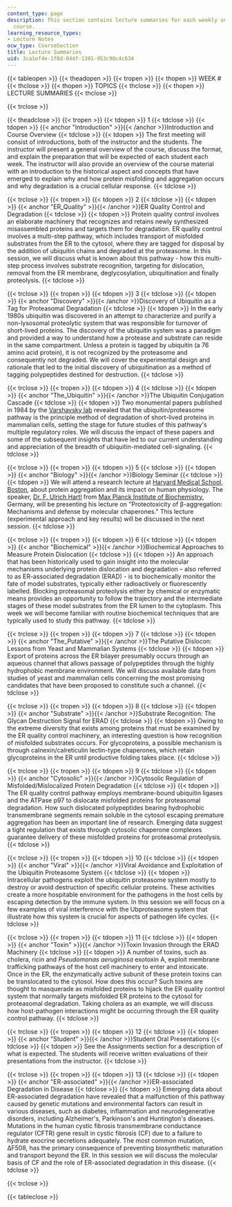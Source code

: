 ```yaml
---
content_type: page
description: This section contains lecture summaries for each weekly session of the
  course.
learning_resource_types:
- Lecture Notes
ocw_type: CourseSection
title: Lecture Summaries
uid: 3ca1ef4e-1f8d-044f-1301-953c90c4c634
---
```


{{< tableopen >}}
{{< theadopen >}}
{{< tropen >}}
{{< thopen >}}
WEEK #
{{< thclose >}}
{{< thopen >}}
TOPICS
{{< thclose >}}
{{< thopen >}}
LECTURE SUMMARIES
{{< thclose >}}

{{< trclose >}}

{{< theadclose >}}
{{< tropen >}}
{{< tdopen >}}
1
{{< tdclose >}}
{{< tdopen >}}
{{< anchor "Introduction" >}}{{< /anchor >}}Introduction and Course Overview
{{< tdclose >}}
{{< tdopen >}}
The first meeting will consist of introductions, both of the instructor and the students. The instructor will present a general overview of the course, discuss the format, and explain the preparation that will be expected of each student each week. The instructor will also provide an overview of the course material with an introduction to the historical aspect and concepts that have emerged to explain why and how protein misfolding and aggregation occurs and why degradation is a crucial cellular response.
{{< tdclose >}}

{{< trclose >}}
{{< tropen >}}
{{< tdopen >}}
2
{{< tdclose >}}
{{< tdopen >}}
{{< anchor "ER_Quality" >}}{{< /anchor >}}ER Quality Control and Degradation
{{< tdclose >}}
{{< tdopen >}}
Protein quality control involves an elaborate machinery that recognizes and retains newly synthesized misassembled proteins and targets them for degradation. ER quality control involves a multi-step pathway, which includes transport of misfolded substrates from the ER to the cytosol, where they are tagged for disposal by the addition of ubiquitin chains and degraded at the proteasome. In this session, we will discuss what is known about this pathway - how this multi-step process involves substrate recognition, targeting for dislocation, removal from the ER membrane, deglycosylation, ubiquitination and finally proteolysis.
{{< tdclose >}}

{{< trclose >}}
{{< tropen >}}
{{< tdopen >}}
3
{{< tdclose >}}
{{< tdopen >}}
{{< anchor "Discovery" >}}{{< /anchor >}}Discovery of Ubiquitin as a Tag for Proteasomal Degradation
{{< tdclose >}}
{{< tdopen >}}
In the early 1980s ubiquitin was discovered in an attempt to characterize and purify a non-lysosomal proteolytic system that was responsible for turnover of short-lived proteins. The discovery of the ubiquitin system was a paradigm and provided a way to understand how a protease and substrate can reside in the same compartment. Unless a protein is tagged by ubiquitin (a 76 amino acid protein), it is not recognized by the proteasome and consequently not degraded. We will cover the experimental design and rationale that led to the initial discovery of ubiquitination as a method of tagging polypeptides destined for destruction.
{{< tdclose >}}

{{< trclose >}}
{{< tropen >}}
{{< tdopen >}}
4
{{< tdclose >}}
{{< tdopen >}}
{{< anchor "The_Ubiquitin" >}}{{< /anchor >}}The Ubiquitin Conjugation Cascade
{{< tdclose >}}
{{< tdopen >}}
Two monumental papers published in 1984 by the [Varshavsky lab](http://www.bbe.caltech.edu/people/alexander-j-varshavsky) revealed that the ubiquitin/proteasome pathway is the principle method of degradation of short-lived proteins in mammalian cells, setting the stage for future studies of this pathway's multiple regulatory roles. We will discuss the impact of these papers and some of the subsequent insights that have led to our current understanding and appreciation of the breadth of ubiquitin-mediated cell-signaling.
{{< tdclose >}}

{{< trclose >}}
{{< tropen >}}
{{< tdopen >}}
5
{{< tdclose >}}
{{< tdopen >}}
{{< anchor "Biology" >}}{{< /anchor >}}Biology Seminar
{{< tdclose >}}
{{< tdopen >}}
We will attend a research lecture at [Harvard Medical School, Boston](https://hms.harvard.edu/), about protein aggregation and its impact on human physiology. The speaker, [Dr. F. Ulrich Hartl](http://www.biochem.mpg.de/en/rd/hartl/index.html) from [Max Planck Institute of Biochemistry](http://www.biochem.mpg.de/en/index.html), Germany, will be presenting his lecture on "Proteotoxicity of β-aggregation: Mechanisms and defense by molecular chaperones." This lecture (experimental approach and key results) will be discussed in the next session.
{{< tdclose >}}

{{< trclose >}}
{{< tropen >}}
{{< tdopen >}}
6
{{< tdclose >}}
{{< tdopen >}}
{{< anchor "Biochemical" >}}{{< /anchor >}}Biochemical Approaches to Measure Protein Dislocation
{{< tdclose >}}
{{< tdopen >}}
An approach that has been historically used to gain insight into the molecular mechanisms underlying protein dislocation and degradation – also referred to as ER-associated degradation (ERAD) - is to biochemically monitor the fate of model substrates, typically either radioactively or fluorescently labelled. Blocking proteasomal proteolysis either by chemical or enzymatic means provides an opportunity to follow the trajectory and the intermediate stages of these model substrates from the ER lumen to the cytoplasm. This week we will become familiar with routine biochemical techniques that are typically used to study this pathway.
{{< tdclose >}}

{{< trclose >}}
{{< tropen >}}
{{< tdopen >}}
7
{{< tdclose >}}
{{< tdopen >}}
{{< anchor "The_Putative" >}}{{< /anchor >}}The Putative Dislocon: Lessons from Yeast and Mammalian Systems
{{< tdclose >}}
{{< tdopen >}}
Export of proteins across the ER bilayer presumably occurs through an aqueous channel that allows passage of polypeptides through the highly hydrophobic membrane environment. We will discuss available data from studies of yeast and mammalian cells concerning the most promising candidates that have been proposed to constitute such a channel.
{{< tdclose >}}

{{< trclose >}}
{{< tropen >}}
{{< tdopen >}}
8
{{< tdclose >}}
{{< tdopen >}}
{{< anchor "Substrate" >}}{{< /anchor >}}Substrate Recognition: The Glycan Destruction Signal for ERAD
{{< tdclose >}}
{{< tdopen >}}
Owing to the extreme diversity that exists among proteins that must be examined by the ER quality control machinery, an interesting question is how recognition of misfolded substrates occurs. For glycoproteins, a possible mechanism is through calnexin/calreticulin lectin-type chaperones, which retain glycoproteins in the ER until productive folding takes place.
{{< tdclose >}}

{{< trclose >}}
{{< tropen >}}
{{< tdopen >}}
9
{{< tdclose >}}
{{< tdopen >}}
{{< anchor "Cytosolic" >}}{{< /anchor >}}Cytosolic Regulation of Misfolded/Mislocalized Protein Degradation
{{< tdclose >}}
{{< tdopen >}}
The ER quality control pathway employs membrane-bound ubiquitin ligases and the ATPase p97 to dislocate misfolded proteins for proteasomal degradation. How such dislocated polypeptides bearing hydrophobic transmembrane segments remain soluble in the cytosol escaping premature aggregation has been an important line of research. Emerging data suggest a tight regulation that exists through cytosolic chaperone complexes guarantee delivery of these misfolded proteins for proteasomal proteolysis.
{{< tdclose >}}

{{< trclose >}}
{{< tropen >}}
{{< tdopen >}}
10
{{< tdclose >}}
{{< tdopen >}}
{{< anchor "Viral" >}}{{< /anchor >}}Viral Avoidance and Exploitation of the Ubiquitin Proteasome System
{{< tdclose >}}
{{< tdopen >}}
Intracellular pathogens exploit the ubiquitin proteasome system mostly to destroy or avoid destruction of specific cellular proteins. These activities create a more hospitable environment for the pathogens in the host cells by escaping detection by the immune system. In this session we will focus on a few examples of viral interference with the Ubproteasome system that illustrate how this system is crucial for aspects of pathogen life cycles.
{{< tdclose >}}

{{< trclose >}}
{{< tropen >}}
{{< tdopen >}}
11
{{< tdclose >}}
{{< tdopen >}}
{{< anchor "Toxin" >}}{{< /anchor >}}Toxin Invasion through the ERAD Machinery
{{< tdclose >}}
{{< tdopen >}}
A number of toxins, such as cholera, ricin and _Pseudomonas aeruginosa_ exotoxin A, exploit membrane trafficking pathways of the host cell machinery to enter and intoxicate. Once in the ER, the enzymatically active subunit of these protein toxins can be translocated to the cytosol. How does this occur? Such toxins are thought to masquerade as misfolded proteins to hijack the ER quality control system that normally targets misfolded ER proteins to the cytosol for proteasomal degradation. Taking cholera as an example, we will discuss how host-pathogen interactions might be occurring through the ER quality control pathway.
{{< tdclose >}}

{{< trclose >}}
{{< tropen >}}
{{< tdopen >}}
12
{{< tdclose >}}
{{< tdopen >}}
{{< anchor "Student" >}}{{< /anchor >}}Student Oral Presentations
{{< tdclose >}}
{{< tdopen >}}
See the Assignments section for a description of what is expected. The students will receive written evaluations of their presentations from the instructor.
{{< tdclose >}}

{{< trclose >}}
{{< tropen >}}
{{< tdopen >}}
13
{{< tdclose >}}
{{< tdopen >}}
{{< anchor "ER-associated" >}}{{< /anchor >}}ER-associated Degradation in Disease
{{< tdclose >}}
{{< tdopen >}}
Emerging data about ER-associated degradation have revealed that a malfunction of this pathway caused by genetic mutations and environmental factors can result in various diseases, such as diabetes, inflammation and neurodegenerative disorders, including Alzheimer's, Parkinson's and Huntington's diseases. Mutations in the human cystic fibrosis transmembrane conductance regulator (CFTR) gene result in cystic fibrosis (CF) due to a failure to hydrate exocrine secretions adequately. The most common mutation, ΔF508, has the primary consequence of preventing biosynthetic maturation and transport beyond the ER. In this session we will discuss the molecular basis of CF and the role of ER-associated degradation in this disease.
{{< tdclose >}}

{{< trclose >}}

{{< tableclose >}}
